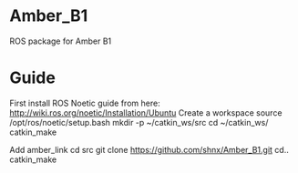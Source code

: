 # Amber_B1
ROS package for Amber B1


# Guide
 First install ROS Noetic guide from here: http://wiki.ros.org/noetic/Installation/Ubuntu
 Create a workspace 
 source /opt/ros/noetic/setup.bash 
 mkdir -p ~/catkin_ws/src 
 cd ~/catkin_ws/ 
 catkin_make 
 
 Add amber_link
 cd src 
 git clone https://github.com/shnx/Amber_B1.git
 cd.. 
 catkin_make  



